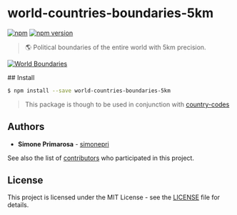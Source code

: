 # world-countries-boundaries-5km
[![npm](https://img.shields.io/npm/dm/world-countries-boundaries-5km.svg)](https://www.npmjs.com/package/world-countries-boundaries-5km) [![npm version](https://img.shields.io/npm/v/world-countries-boundaries-5km.svg)](https://www.npmjs.com/package/world-countries-boundaries-5km)
> 🌎 Political boundaries of the entire world with 5km precision.

[![World Boundaries](https://user-images.githubusercontent.com/3505087/30029694-87f7f35a-918a-11e7-9eb1-12ac1ce1d76b.png)](http://geojson.io/#data=data:text/x-url,https://raw.githubusercontent.com/busrapidohq/world-countries-boundaries/master/geojson/5km/world.geo.json)

## Install
```bash
$ npm install --save world-countries-boundaries-5km
```

> This package is though to be used in conjunction with [country-codes](https://github.com/busrapidohq/country-codes)

## Authors
* **Simone Primarosa** - [simonepri](https://github.com/simonepri)

See also the list of [contributors](https://github.com/busrapidohq/world-countries-boundaries/contributors) who participated in this project.

## License
This project is licensed under the MIT License - see the [LICENSE](LICENSE) file for details.
